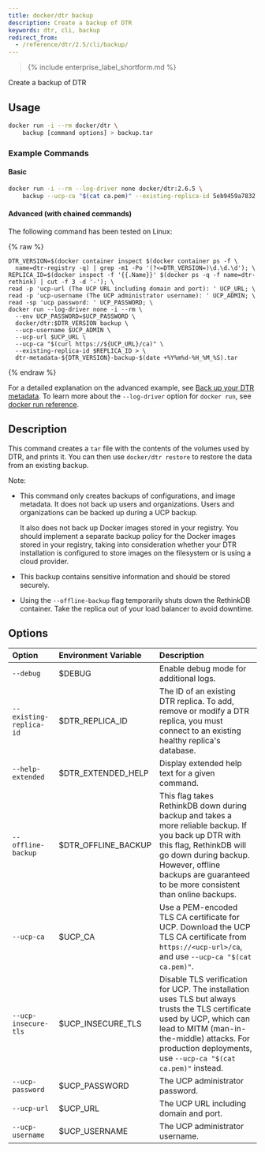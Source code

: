 ```yaml
---
title: docker/dtr backup
description: Create a backup of DTR
keywords: dtr, cli, backup
redirect_from:                                                                                                               
  - /reference/dtr/2.5/cli/backup/  
---
```


>{% include enterprise_label_shortform.md %}

Create a backup of DTR

## Usage

```bash
docker run -i --rm docker/dtr \
    backup [command options] > backup.tar
```

### Example Commands

#### Basic

```bash 
docker run -i --rm --log-driver none docker/dtr:2.6.5 \
    backup --ucp-ca "$(cat ca.pem)" --existing-replica-id 5eb9459a7832 > backup.tar
```

#### Advanced (with chained commands)

The following command has been tested on Linux:

{% raw %}
```none
DTR_VERSION=$(docker container inspect $(docker container ps -f \
  name=dtr-registry -q) | grep -m1 -Po '(?<=DTR_VERSION=)\d.\d.\d'); \
REPLICA_ID=$(docker inspect -f '{{.Name}}' $(docker ps -q -f name=dtr-rethink) | cut -f 3 -d '-'); \
read -p 'ucp-url (The UCP URL including domain and port): ' UCP_URL; \
read -p 'ucp-username (The UCP administrator username): ' UCP_ADMIN; \
read -sp 'ucp password: ' UCP_PASSWORD; \
docker run --log-driver none -i --rm \
  --env UCP_PASSWORD=$UCP_PASSWORD \
  docker/dtr:$DTR_VERSION backup \
  --ucp-username $UCP_ADMIN \
  --ucp-url $UCP_URL \
  --ucp-ca "$(curl https://${UCP_URL}/ca)" \
  --existing-replica-id $REPLICA_ID > \
  dtr-metadata-${DTR_VERSION}-backup-$(date +%Y%m%d-%H_%M_%S).tar
```
{% endraw %}

For a detailed explanation on the advanced example, see 
[Back up your DTR metadata](/ee/dtr/admin/disaster-recovery/create-a-backup/#back-up-dtr-metadata).
To learn more about the `--log-driver` option for `docker run`, see [docker run reference](/engine/reference/run/#logging-drivers---log-driver). 

## Description

This command creates a `tar` file with the contents of the volumes used by
DTR, and prints it. You can then use `docker/dtr restore` to restore the data
from an existing backup.


Note:

  * This command only creates backups of configurations, and image metadata.
    It does not back up users and organizations. Users and organizations can be
    backed up during a UCP backup.

    It also does not back up Docker images stored in your registry.
    You should implement a separate backup policy for the Docker images stored
    in your registry, taking into consideration whether your DTR installation is
    configured to store images on the filesystem or is using a cloud provider.

  * This backup contains sensitive information and should be
    stored securely.

  * Using the `--offline-backup` flag temporarily shuts down the RethinkDB container. 
    Take the replica out of your load balancer to avoid downtime.


## Options

| Option                        | Environment Variable      | Description                                                                          |
|:------------------------------|:--------------------------|:-------------------------------------------------------------------------------------|
| `--debug` | $DEBUG | Enable debug mode for additional logs. |
| `--existing-replica-id` | $DTR_REPLICA_ID | The ID of an existing DTR replica. To add, remove or modify a DTR replica, you must connect to an existing healthy replica's database. |
| `--help-extended` | $DTR_EXTENDED_HELP | Display extended help text for a given command. |
| `--offline-backup` | $DTR_OFFLINE_BACKUP | This flag takes RethinkDB down during backup and takes a more reliable backup. If you back up DTR with this flag, RethinkDB will go down during backup. However, offline backups are guaranteed to be more consistent than online backups. |
| `--ucp-ca` | $UCP_CA | Use a PEM-encoded TLS CA certificate for UCP. Download the UCP TLS CA certificate from `https://<ucp-url>/ca`, and  use `--ucp-ca "$(cat ca.pem)"`. |
| `--ucp-insecure-tls` | $UCP_INSECURE_TLS | Disable TLS verification for UCP. The installation uses TLS but always trusts the TLS certificate used by UCP, which can lead to MITM (man-in-the-middle) attacks.  For production deployments, use `--ucp-ca "$(cat ca.pem)"` instead. |
| `--ucp-password` | $UCP_PASSWORD | The UCP administrator password. |
| `--ucp-url` | $UCP_URL | The UCP URL including domain and port. |
| `--ucp-username` | $UCP_USERNAME | The UCP administrator username. |

